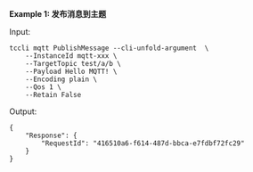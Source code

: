 **Example 1: 发布消息到主题**



Input: 

```
tccli mqtt PublishMessage --cli-unfold-argument  \
    --InstanceId mqtt-xxx \
    --TargetTopic test/a/b \
    --Payload Hello MQTT! \
    --Encoding plain \
    --Qos 1 \
    --Retain False
```

Output: 
```
{
    "Response": {
        "RequestId": "416510a6-f614-487d-bbca-e7fdbf72fc29"
    }
}
```

